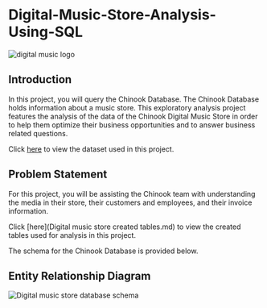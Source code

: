 # Digital-Music-Store-Analysis-Using-SQL
![digital music logo](https://user-images.githubusercontent.com/127675963/229233204-cb464a46-3bc5-4b7b-a638-12f54ef78726.png)


## Introduction
In this project, you will query the Chinook Database. The Chinook Database holds information about a music store. This exploratory analysis project features the analysis of the data of the Chinook Digital Music Store in order to help them optimize their business opportunities and to answer business related questions. 

Click [here](https://www.kaggle.com/datasets/samaxtech/chinook-music-store-data) to view the dataset used in this project.


## Problem Statement

For this project, you will be assisting the Chinook team with understanding the media in their store, their customers and employees, and their invoice information.

Click [here](Digital music store created tables.md) to view the created tables used for analysis in this project.


The schema for the Chinook Database is provided below.


## Entity Relationship Diagram


![Digital music store database schema](https://user-images.githubusercontent.com/127675963/229241784-b87b8b31-79d2-4a56-b01b-6e881850efb8.png)


